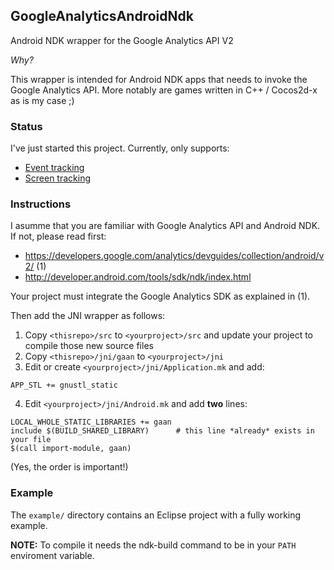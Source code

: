 ## GoogleAnalyticsAndroidNdk

Android NDK wrapper for the Google Analytics API V2

_Why?_

This wrapper is intended for Android NDK apps that needs to invoke the Google Analytics API. 
More notably are games written in C++ / Cocos2d-x as is my case ;)

### Status

I've just started this project. Currently, only supports:

 - [Event tracking](https://developers.google.com/analytics/devguides/collection/android/v2/events)
 - [Screen tracking](https://developers.google.com/analytics/devguides/collection/android/v2/screens)


### Instructions

I asumme that you are familiar with Google Analytics API and Android NDK. If not, please read first:

 - https://developers.google.com/analytics/devguides/collection/android/v2/ (1)
 - http://developer.android.com/tools/sdk/ndk/index.html
 
Your project must integrate the Google Analytics SDK as explained in (1). 

Then add the JNI wrapper as follows:

1. Copy `<thisrepo>/src` to `<yourproject>/src` and update your project to compile those new source files
2. Copy `<thisrepo>/jni/gaan` to `<yourproject>/jni`
3. Edit or create `<yourproject>/jni/Application.mk` and add:

```
APP_STL += gnustl_static
```

4. Edit `<yourproject>/jni/Android.mk` and add __two__ lines:

```
LOCAL_WHOLE_STATIC_LIBRARIES += gaan 
include $(BUILD_SHARED_LIBRARY)      # this line *already* exists in your file
$(call import-module, gaan)          
```

(Yes, the order is important!)


### Example

The `example/` directory contains an Eclipse project with a fully working example.

__NOTE:__ To compile it needs the ndk-build command to be in your `PATH` enviroment variable.

